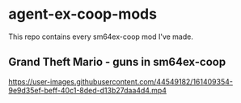 # agent-ex-coop-mods
This repo contains every sm64ex-coop mod I've made.


## Grand Theft Mario - guns in sm64ex-coop

https://user-images.githubusercontent.com/44549182/161409354-9e9d35ef-beff-40c1-8ded-d13b27daa4d4.mp4
